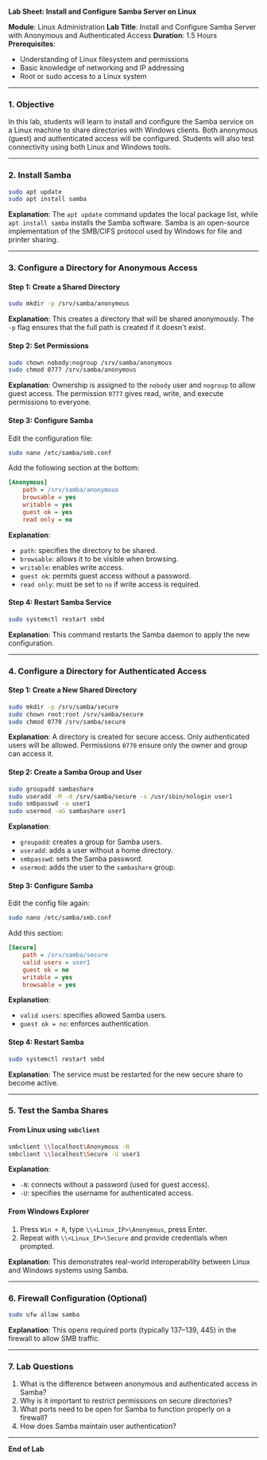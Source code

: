**Lab Sheet: Install and Configure Samba Server on Linux**

**Module**: Linux Administration
 **Lab Title**: Install and Configure Samba Server with Anonymous and Authenticated Access
 **Duration**: 1.5 Hours
 **Prerequisites**:

- Understanding of Linux filesystem and permissions
- Basic knowledge of networking and IP addressing
- Root or sudo access to a Linux system

------

### 1. Objective

In this lab, students will learn to install and configure the Samba service on a Linux machine to share directories with Windows clients. Both anonymous (guest) and authenticated access will be configured. Students will also test connectivity using both Linux and Windows tools.

------

### 2. Install Samba

```bash
sudo apt update
sudo apt install samba
```

**Explanation**: The `apt update` command updates the local package list, while `apt install samba` installs the Samba software. Samba is an open-source implementation of the SMB/CIFS protocol used by Windows for file and printer sharing.

------

### 3. Configure a Directory for Anonymous Access

#### Step 1: Create a Shared Directory

```bash
sudo mkdir -p /srv/samba/anonymous
```

**Explanation**: This creates a directory that will be shared anonymously. The `-p` flag ensures that the full path is created if it doesn't exist.

#### Step 2: Set Permissions

```bash
sudo chown nobody:nogroup /srv/samba/anonymous
sudo chmod 0777 /srv/samba/anonymous
```

**Explanation**: Ownership is assigned to the `nobody` user and `nogroup` to allow guest access. The permission `0777` gives read, write, and execute permissions to everyone.

#### Step 3: Configure Samba

Edit the configuration file:

```bash
sudo nano /etc/samba/smb.conf
```

Add the following section at the bottom:

```ini
[Anonymous]
    path = /srv/samba/anonymous
    browsable = yes
    writable = yes
    guest ok = yes
    read only = no
```

**Explanation**:

- `path`: specifies the directory to be shared.
- `browsable`: allows it to be visible when browsing.
- `writable`: enables write access.
- `guest ok`: permits guest access without a password.
- `read only`: must be set to `no` if write access is required.

#### Step 4: Restart Samba Service

```bash
sudo systemctl restart smbd
```

**Explanation**: This command restarts the Samba daemon to apply the new configuration.

------

### 4. Configure a Directory for Authenticated Access

#### Step 1: Create a New Shared Directory

```bash
sudo mkdir -p /srv/samba/secure
sudo chown root:root /srv/samba/secure
sudo chmod 0770 /srv/samba/secure
```

**Explanation**: A directory is created for secure access. Only authenticated users will be allowed. Permissions `0770` ensure only the owner and group can access it.

#### Step 2: Create a Samba Group and User

```bash
sudo groupadd sambashare
sudo useradd -M -d /srv/samba/secure -s /usr/sbin/nologin user1
sudo smbpasswd -a user1
sudo usermod -aG sambashare user1
```

**Explanation**:

- `groupadd`: creates a group for Samba users.
- `useradd`: adds a user without a home directory.
- `smbpasswd`: sets the Samba password.
- `usermod`: adds the user to the `sambashare` group.

#### Step 3: Configure Samba

Edit the config file again:

```bash
sudo nano /etc/samba/smb.conf
```

Add this section:

```ini
[Secure]
    path = /srv/samba/secure
    valid users = user1
    guest ok = no
    writable = yes
    browsable = yes
```

**Explanation**:

- `valid users`: specifies allowed Samba users.
- `guest ok = no`: enforces authentication.

#### Step 4: Restart Samba

```bash
sudo systemctl restart smbd
```

**Explanation**: The service must be restarted for the new secure share to become active.

------

### 5. Test the Samba Shares

#### From Linux using `smbclient`

```bash
smbclient \\localhost\Anonymous -N
smbclient \\localhost\Secure -U user1
```

**Explanation**:

- `-N`: connects without a password (used for guest access).
- `-U`: specifies the username for authenticated access.

#### From Windows Explorer

1. Press `Win + R`, type `\\<Linux_IP>\Anonymous`, press Enter.
2. Repeat with `\\<Linux_IP>\Secure` and provide credentials when prompted.

**Explanation**: This demonstrates real-world interoperability between Linux and Windows systems using Samba.

------

### 6. Firewall Configuration (Optional)

```bash
sudo ufw allow samba
```

**Explanation**: This opens required ports (typically 137–139, 445) in the firewall to allow SMB traffic.

------

### 7. Lab Questions

1. What is the difference between anonymous and authenticated access in Samba?
2. Why is it important to restrict permissions on secure directories?
3. What ports need to be open for Samba to function properly on a firewall?
4. How does Samba maintain user authentication?

------

**End of Lab**